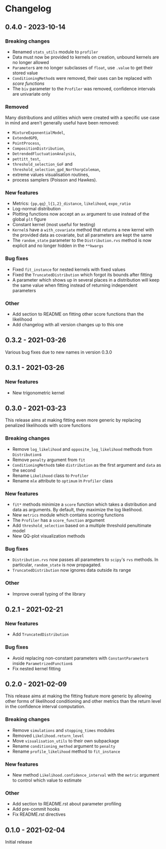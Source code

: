 # Changelog

## 0.4.0 - 2023-10-14

### Breaking changes

* Renamed `stats_utils` module to `profiler`
* Data must now be provided to kernels on creation, unbound kernels are
  no longer allowed
* `Parameter`s are no longer subclasses of `float`, use `.value` to get
  their stored value
* `ConditioningMethod`s were removed, their uses can be replaced with
  _score functions_
* The `biv` parameter to the `Profiler` was removed, confidence
  intervals are univariate only

### Removed

Many distributions and utilities which were created with a specific use
case in mind and aren't generally useful have been removed:

* `MixtureExponentialModel`,
* `ExtendedGPD`,
* `PointProcess`,
* `CompositionDistribution`,
* `DetrendedFluctuationAnalysis`,
* `pettitt_test`,
* `threshold_selection_GoF` and `threshold_selection_gpd_NorthorpColeman`,
* extreme values visualisation routines,
* process samplers (Poisson and Hawkes).

### New features

* Metrics: `{pp,qq}_l{1,2}_distance`, `likelihood`, `expo_ratio`
* Log-normal distribution
* Plotting functions now accept an `ax` argument to use instead of the
  global `plt` figure
* Constant kernel (most useful for testing)
* `Kernel`s have a `with_covariate` method that returns a new kernel
  with the provided data as covariate, but all parameters are kept the
  same
* The `random_state` parameter to the `Distribution.rvs` method is now
  explicit and no longer hidden in the `**kwargs`

### Bug fixes

* Fixed `fit_instance` for nested kernels with fixed values
* Fixed the `TruncatedDistribution` which forgot its bounds after fitting
* A parameter which shows up in several places in a distribution will
  keep the same value when fitting instead of returning independent
  parameters

### Other

* Add section to README on fitting other score functions than the likelihood
* Add changelog with all version changes up to this one

## 0.3.2 - 2021-03-26

Various bug fixes due to new names in version 0.3.0

## 0.3.1 - 2021-03-26

### New features

* New trigonometric kernel

## 0.3.0 - 2021-03-23

This release aims at making fitting even more generic by replacing
penalized likelihoods with score functions

### Breaking changes

* Remove `log_likelihood` and `opposite_log_likelihood` methods from
 `Distribution`s
* Remove `penalty` argument from `fit`
* `ConditioningMethod`s take `distribution` as the first argument and
 `data` as the second
* Rename `Likelihood` class to `Profiler`
* Rename `mle` attribute to `optimum` in `Profiler` class

### New features

* `fit*` methods minimize a `score` function which takes a distribution
  and data as arguments. By default, they maximize the log likelihood.
* New `metrics` module which contains scoring functions
* The `Profiler` has a `score_function` argument
* Add `threshold_selection` based on a multiple threshold penultimate model
* New QQ-plot visualization methods

### Bug fixes
* `Distribution.rvs` now passes all parameters to `scipy`'s `rvs` methods.
  In particular, `random_state` is now propagated.
* `TruncatedDistribution` now ignores data outside its range

### Other

* Improve overall typing of the library

## 0.2.1 - 2021-02-21

### New features

* Add `TruncatedDistribution`

### Bug fixes

* Avoid replacing non-constant parameters with `ConstantParameter`s
  inside `ParametrizedFunction`s
* Fix nested kernel fitting

## 0.2.0 - 2021-02-09

This release aims at making the fitting feature more generic by allowing
other forms of likelihood conditioning and other metrics than the return
level in the confidence interval computation.

### Breaking changes

* Remove `simulations` and `stopping_times` modules
* Removed `Likelihood.return_level`
* Move `visualisation_utils` to their own subpackage
* Rename `conditioning_method` argument to `penalty`
* Rename `profile_likelihood` method to `fit_instance`

### New features

* New method `Likelihood.confidence_interval` with the `metric` argument
  to control which value to estimate

### Other

* Add section to README.rst about parameter profiling
* Add pre-commit hooks
* Fix README.rst directives


## 0.1.0 - 2021-02-04

Initial release


